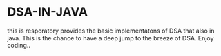 # DSA-IN-JAVA
this is resporatory provides the basic implementatons of DSA that also in java. This is the chance to have a deep jump to the breeze of DSA. Enjoy coding..
